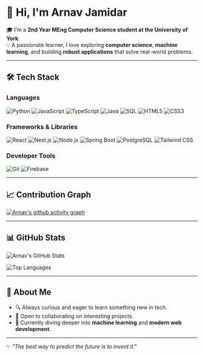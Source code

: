 # 👋 Hi, I'm Arnav Jamidar  

🎓 I’m a **2nd Year MEng Computer Science student at the University of York**.  
💡 A passionate learner, I love exploring **computer science**, **machine learning**, and building **robust applications** that solve real-world problems.  

---

## 🛠️ Tech Stack  

### Languages  
![Python](https://img.shields.io/badge/Python-3776AB?style=for-the-badge&logo=python&logoColor=white) 
![JavaScript](https://img.shields.io/badge/JavaScript-F7DF1E?style=for-the-badge&logo=javascript&logoColor=black) 
![TypeScript](https://img.shields.io/badge/TypeScript-3178C6?style=for-the-badge&logo=typescript&logoColor=white) 
![Java](https://img.shields.io/badge/Java-007396?style=for-the-badge&logo=java&logoColor=white) 
![SQL](https://img.shields.io/badge/SQL-336791?style=for-the-badge&logo=postgresql&logoColor=white) 
![HTML5](https://img.shields.io/badge/HTML5-E34F26?style=for-the-badge&logo=html5&logoColor=white) 
![CSS3](https://img.shields.io/badge/CSS3-1572B6?style=for-the-badge&logo=css3&logoColor=white)  

### Frameworks & Libraries  
![React](https://img.shields.io/badge/React-20232A?style=for-the-badge&logo=react&logoColor=61DAFB) 
![Next.js](https://img.shields.io/badge/Next.js-000000?style=for-the-badge&logo=nextdotjs&logoColor=white) 
![Node.js](https://img.shields.io/badge/Node.js-43853D?style=for-the-badge&logo=node.js&logoColor=white) 
![Spring Boot](https://img.shields.io/badge/Spring%20Boot-6DB33F?style=for-the-badge&logo=springboot&logoColor=white) 
![PostgreSQL](https://img.shields.io/badge/PostgreSQL-316192?style=for-the-badge&logo=postgresql&logoColor=white) 
![Tailwind CSS](https://img.shields.io/badge/Tailwind_CSS-38B2AC?style=for-the-badge&logo=tailwind-css&logoColor=white)  

### Developer Tools  
![Git](https://img.shields.io/badge/Git-F05032?style=for-the-badge&logo=git&logoColor=white) 
![Firebase](https://img.shields.io/badge/Firebase-FFCA28?style=for-the-badge&logo=firebase&logoColor=black)  


---

## 📈 Contribution Graph  

[![Arnav's github activity graph](https://github-readme-activity-graph.vercel.app/graph?username=ajamidar&theme=react-dark&hide_border=true)](https://github.com/ashutosh00710/github-readme-activity-graph)


---

## 📊 GitHub Stats  

![Arnav's GitHub Stats](https://github-readme-stats.vercel.app/api?username=ajamidar&show_icons=true&theme=radical)  

![Top Languages](https://github-readme-stats.vercel.app/api/top-langs/?username=ajamidar&layout=compact&theme=radical)  

---

## 🌱 About Me  
- 🔍 Always curious and eager to learn something new in tech.  
- 🤝 Open to collaborating on interesting projects.  
- 🚀 Currently diving deeper into **machine learning** and **modern web development**.  

---

✨ _"The best way to predict the future is to invent it."_  
